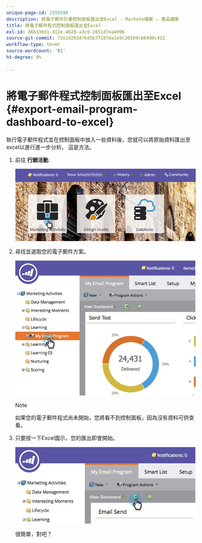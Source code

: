 ```yaml
---
unique-page-id: 2359598
description: 將電子郵件計畫控制面板匯出至Excel - Marketo檔案 — 產品檔案
title: 將電子郵件程式控制面板匯出至Excel
exl-id: d6b330d1-d12e-4620-a3c0-2851d7ea4996
source-git-commit: 72e1d29347bd5b77107da1e9c30169cb6490c432
workflow-type: tm+mt
source-wordcount: '91'
ht-degree: 0%

---
```


# 將電子郵件程式控制面板匯出至Excel {#export-email-program-dashboard-to-excel}

執行電子郵件程式並在控制面板中放入一些資料後，您就可以將原始資料匯出至excel以進行進一步分析。 這是方法。

1. 前往 **行銷活動**.

   ![](assets/login-marketing-activities-1.png)

1. 尋找並選取您的電子郵件方案。

   ![](assets/lifecycledashboard.jpg)

   >[!NOTE]
   >
   >如果您的電子郵件程式尚未開始，您將看不到控制面板，因為沒有資料可供查看。

1. 只要按一下Excel圖示，您的匯出即會開始。

   ![](assets/lifecycle.jpg)

   很簡單，對吧？
